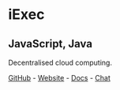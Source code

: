 # iExec
## JavaScript, Java

Decentralised cloud computing.

[GitHub](https://github.com/iExecBlockchainComputing) - [Website](https://iex.ec/) - [Docs](https://docs.iex.ec/) - [Chat](https://slack.iex.ec/)